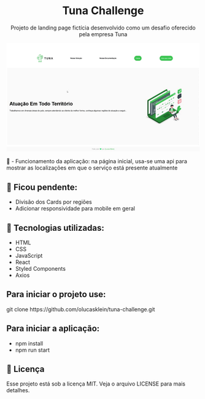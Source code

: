 <h1 align="center"> Tuna Challenge</h1>
<p align="center">Projeto de landing page fictícia desenvolvido como um desafio oferecido pela empresa Tuna
</p>
<img src="./tuna-challenge.gif">

📖 - Funcionamento da aplicação: na página inicial, usa-se uma api para mostrar as localizações em que o serviço está presente atualmente

<h2> 🎯 Ficou pendente: </h2>

- Divisão dos Cards por regiões
- Adicionar responsividade para mobile em geral

<h2>🚀 Tecnologias utilizadas: </h2>

- HTML
- CSS
- JavaScript
- React
- Styled Components
- Axios

<h2>Para iniciar o projeto use: </h2>
git clone https://github.com/olucasklein/tuna-challenge.git

<h2>Para iniciar a aplicação:</h2>

- npm install
- npm run start

<h2>📝 Licença</h2>
Esse projeto está sob a licença MIT. Veja o arquivo LICENSE para mais detalhes.
